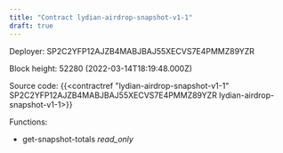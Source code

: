 ```yaml
---
title: "Contract lydian-airdrop-snapshot-v1-1"
draft: true
---
```

Deployer: SP2C2YFP12AJZB4MABJBAJ55XECVS7E4PMMZ89YZR


 



Block height: 52280 (2022-03-14T18:19:48.000Z)

Source code: {{<contractref "lydian-airdrop-snapshot-v1-1" SP2C2YFP12AJZB4MABJBAJ55XECVS7E4PMMZ89YZR lydian-airdrop-snapshot-v1-1>}}

Functions:

* get-snapshot-totals _read_only_

